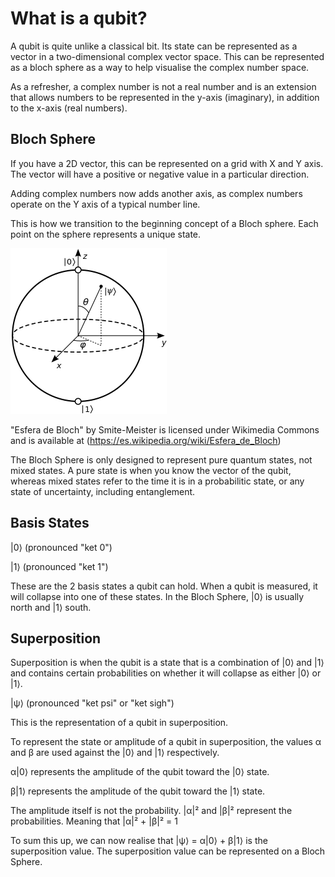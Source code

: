 # What is a qubit?

A qubit is quite unlike a classical bit. Its state can be represented as a vector in a two-dimensional complex vector space. This can be represented as a bloch sphere as a way to help visualise the complex number space.

As a refresher, a complex number is not a real number and is an extension that allows numbers to be represented in the y-axis (imaginary), in addition to the x-axis (real numbers).

## Bloch Sphere

If you have a 2D vector, this can be represented on a grid with X and Y axis. The vector will have a positive or negative value in a particular direction.

Adding complex numbers now adds another axis, as complex numbers operate on the Y axis of a typical number line.

This is how we transition to the beginning concept of a Bloch sphere. Each point on the sphere represents a unique state.

![Bloch Sphere](../images/Bloch_sphere.png)

"Esfera de Bloch" by Smite-Meister is licensed under Wikimedia Commons and is available at (https://es.wikipedia.org/wiki/Esfera_de_Bloch)

The Bloch Sphere is only designed to represent pure quantum states, not mixed states. A pure state is when you know the vector of the qubit, whereas mixed states refer to the time it is in a probabilitic state, or any state of uncertainty, including entanglement.

## Basis States

|0⟩ (pronounced "ket 0")

|1⟩ (pronounced "ket 1")

These are the 2 basis states a qubit can hold. When a qubit is measured, it will collapse into one of these states. In the Bloch Sphere, |0⟩ is usually north and |1⟩ south.

## Superposition

Superposition is when the qubit is a state that is a combination of |0⟩ and |1⟩ and contains certain probabilities on whether it will collapse as either |0⟩ or |1⟩.

|ψ⟩ (pronounced "ket psi" or "ket sigh")

This is the representation of a qubit in superposition.

To represent the state or amplitude of a qubit in superposition, the values α and β are used against the |0⟩ and |1⟩ respectively.

α|0⟩ represents the amplitude of the qubit toward the |0⟩ state.

β|1⟩ represents the amplitude of the qubit toward the |1⟩ state.

The amplitude itself is not the probability. |α|² and |β|² represent the probabilities. Meaning that |α|² + |β|² = 1

To sum this up, we can now realise that |ψ⟩ = α|0⟩ + β|1⟩ is the superposition value. The superposition value can be represented on a Bloch Sphere.